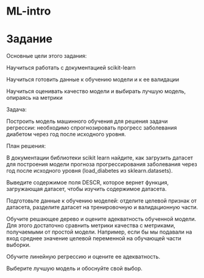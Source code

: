 # ML-intro

# Задание
Основные цели этого задания:

Научиться работать с документацией scikit-learn

Научиться готовить данные к обучению модели и к ее валидации

Научиться оценивать качество модели и выбирать лучшую модель, опираясь на метрики

Задача:

Построить модель машинного обучения для решения задачи регрессии: необходимо спрогнозировать прогресс заболевания диабетом через год после исходного уровня.

План решения:

В документации библиотеки scikit learn найдите, как загрузить датасет для построения модели прогноза прогрессирования заболевания через год после исходного уровня (load_diabetes из sklearn.datasets).

Выведите содержимое поля DESCR, которое вернет функция, загружающая датасет, чтобы изучить содержимое датасета.

Подготовьте данные к обучению моделей: отделите целевой признак от датасета, разделите датасет на тренировочную и валидационную части.

Обучите решающее дерево и оцените адекватность обученной модели. Для этого достаточно сравнить метрики качества с метриками, получаемыми от простой модели. Например, если бы мы подавали на вход среднее значение целевой переменной на обучающей части выборки.

Обучите линейную регрессию и оцените ее адекватность.

Выберите лучшую модель и обоснуйте свой выбор.
